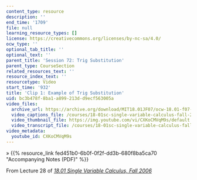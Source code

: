 ```yaml
---
content_type: resource
description: ''
end_time: '1709'
file: null
learning_resource_types: []
license: https://creativecommons.org/licenses/by-nc-sa/4.0/
ocw_type: ''
optional_tab_title: ''
optional_text: ''
parent_title: 'Session 72: Trig Substitution'
parent_type: CourseSection
related_resources_text: ''
resource_index_text: ''
resourcetype: Video
start_time: '932'
title: 'Clip 1: Example of Trig Substitution'
uid: bc3b478f-8ba1-a899-213d-d9ecf563005a
video_files:
  archive_url: https://archive.org/download/MIT18.01JF07/ocw-18.01-f07-lec28_300k.mp4
  video_captions_file: /courses/18-01sc-single-variable-calculus-fall-2010/8f7a780cd6b45c45af8797d83de95c28_CXKoCMVqM9s.vtt
  video_thumbnail_file: https://img.youtube.com/vi/CXKoCMVqM9s/default.jpg
  video_transcript_file: /courses/18-01sc-single-variable-calculus-fall-2010/0ad83b01f4c2b3d906d6504f1263b100_CXKoCMVqM9s.pdf
video_metadata:
  youtube_id: CXKoCMVqM9s
---
```


» {{% resource_link fed451b0-6b0f-0f2f-dd3b-680f8ba5ca70 "Accompanying Notes (PDF)" %}}

From Lecture 28 of [_18.01 Single Variable Calculus, Fall 2006_](/courses/18-01-single-variable-calculus-fall-2006/video_galleries/video-lectures)

